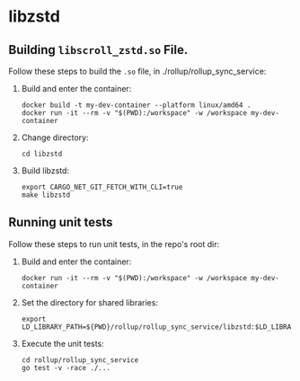 # libzstd

## Building `libscroll_zstd.so` File.

Follow these steps to build the `.so` file, in ./rollup/rollup_sync_service:

1. Build and enter the container:
    ```
    docker build -t my-dev-container --platform linux/amd64 .
    docker run -it --rm -v "$(PWD):/workspace" -w /workspace my-dev-container
    ```

2. Change directory:
    ```
    cd libzstd
    ```

3. Build libzstd:
    ```
    export CARGO_NET_GIT_FETCH_WITH_CLI=true
    make libzstd
    ```

## Running unit tests

Follow these steps to run unit tests, in the repo's root dir:

1. Build and enter the container:
    ```
    docker run -it --rm -v "$(PWD):/workspace" -w /workspace my-dev-container
    ```

2. Set the directory for shared libraries:
    ```
    export LD_LIBRARY_PATH=${PWD}/rollup/rollup_sync_service/libzstd:$LD_LIBRARY_PATH
    ```

3. Execute the unit tests:
    ```
    cd rollup/rollup_sync_service
    go test -v -race ./...
    ```
